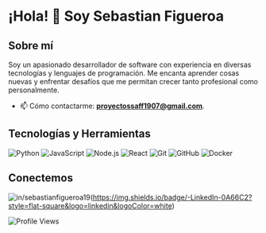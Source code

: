 # ¡Hola! 👋 Soy Sebastian Figueroa



## Sobre mí

Soy un apasionado desarrollador de software con experiencia en diversas tecnologías y lenguajes de programación. Me encanta aprender cosas nuevas y enfrentar desafíos que me permitan crecer tanto profesional como personalmente.


- 📫 Cómo contactarme: **proyectossaff1907@gmail.com**.

## Tecnologías y Herramientas

![Python](https://img.shields.io/badge/-Python-3776AB?style=flat-square&logo=python&logoColor=white)
![JavaScript](https://img.shields.io/badge/-JavaScript-F7DF1E?style=flat-square&logo=javascript&logoColor=white)
![Node.js](https://img.shields.io/badge/-Node.js-339933?style=flat-square&logo=node.js&logoColor=white)
![React](https://img.shields.io/badge/-React-61DAFB?style=flat-square&logo=react&logoColor=white)
![Git](https://img.shields.io/badge/-Git-F05032?style=flat-square&logo=git&logoColor=white)
![GitHub](https://img.shields.io/badge/-GitHub-181717?style=flat-square&logo=github&logoColor=white)
![Docker](https://img.shields.io/badge/-Docker-2496ED?style=flat-square&logo=docker&logoColor=white)



## Conectemos

![in/sebastianfigueroa19](https://www.linkedin.com/in/sebastianfigueroa19)(https://img.shields.io/badge/-LinkedIn-0A66C2?style=flat-square&logo=linkedin&logoColor=white)

![Profile Views](https://komarev.com/ghpvc/?username=SAFF19&color=brightgreen)
